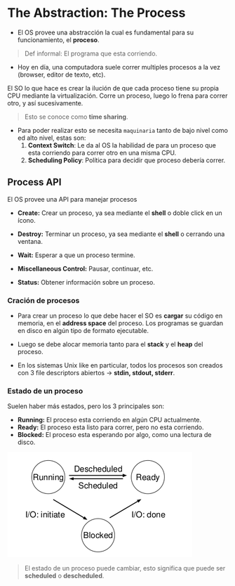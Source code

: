 # The Abstraction: The Process

- El OS provee una abstracción la cual es fundamental para su funcionamiento, el **proceso**.

> Def informal: El programa que esta corriendo.

- Hoy en día, una computadora suele correr multiples procesos a la vez (browser, editor de texto, etc).

El SO lo que hace es crear la ilución de que cada proceso tiene su propia CPU mediante la virtualización. Corre un proceso, luego lo frena para correr otro, y así sucesivamente. 

> Esto se conoce como **time sharing**.

- Para poder realizar esto se necesita `maquinaria` tanto de bajo nivel como ed alto nivel, estas son:
   1. **Context Switch**: Le da al OS la habilidad de para un proceso que esta corriendo para correr otro en una misma CPU.
   2. **Scheduling Policy**: Política para decidir que proceso debería correr.


## Process API

El OS provee una API para manejar procesos

- **Create:** Crear un proceso, ya sea mediante el **shell** o doble click en un ícono.

- **Destroy:** Terminar un proceso, ya sea mediante el **shell** o cerrando una ventana.

- **Wait:** Esperar a que un proceso termine.

- **Miscellaneous Control:** Pausar, continuar, etc.

- **Status:** Obtener información sobre un proceso.


### Cración de procesos

- Para crear un proceso lo que debe hacer el SO es **cargar** su código en memoria, en el **address space** del proceso. Los programas se guardan en disco en algún tipo de formato ejecutable.

- Luego se debe alocar memoria tanto para el **stack** y el **heap** del proceso.

- En los sistemas Unix like en particular, todos los procesos son creados con 3 file descriptors abiertos $\rightarrow$ **stdin, stdout, stderr**.

### Estado de un proceso

Suelen haber más estados, pero los 3 principales son:

- **Running:** El proceso esta corriendo en algún CPU actualmente.
- **Ready:** El proceso esta listo para correr, pero no esta corriendo.
- **Blocked:** El proceso esta esperando por algo, como una lectura de disco.

![Estados de transición entre procesos](img/estado_procesos_arp_4.png)

> El estado de un proceso puede cambiar, esto significa que puede ser **scheduled** o **descheduled**.
